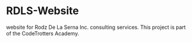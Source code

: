 # RDLS-Website
website for Rodz De La Serna Inc. consulting services.  This project is part of the CodeTrotters Academy.
